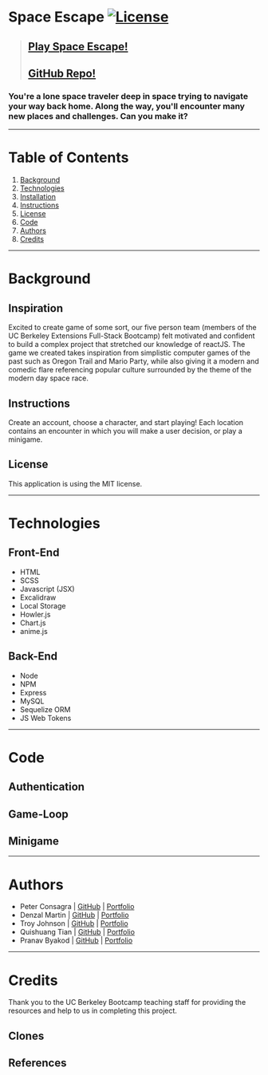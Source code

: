 # Space Escape [![License](https://img.shields.io/badge/License-MIT-yellow.svg)](https://opensource.org/licenses/MIT)
> ## **[Play Space Escape!](https://space-escape.herokuapp.com)** 
> ## **[GitHub Repo!](https://github.com/pbyakod/space-escape)** 

### You're a lone space traveler deep in space trying to navigate your way back home. Along the way, you'll encounter many new places and challenges. Can you make it?

---

# Table of Contents 
1. [Background](#background)
2. [Technologies](#technologies)
3. [Installation](#installation)
4. [Instructions](#instructions)
5. [License](#license)
6. [Code](#code)
7. [Authors](#authors)
7. [Credits](#credits)



---
# Background

## Inspiration
Excited to create game of some sort, our five person team (members of the UC Berkeley Extensions Full-Stack Bootcamp) felt motivated and confident to build a complex project that stretched our knowledge of reactJS. The game we created takes inspiration from simplistic computer games of the past such as Oregon Trail and Mario Party, while also giving it a modern and comedic flare referencing popular culture surrounded by the theme of the modern day space race. 

## Instructions 
Create an account, choose a character, and start playing! Each location contains an encounter in which you will make a user decision, or play a minigame.

## License
This application is using the MIT license. 

---

# Technologies
## Front-End
- HTML
- SCSS
- Javascript (JSX)
- Excalidraw
- Local Storage
- Howler.js
- Chart.js
- anime.js

## Back-End
- Node
- NPM
- Express
- MySQL
- Sequelize ORM
- JS Web Tokens

---

# Code

## Authentication

## Game-Loop

## Minigame

--- 

# Authors
- Peter Consagra | [GitHub](https://github.com/Pcon27) | [Portfolio](https://pcon27.github.io/myNewWebsite/)
- Denzal Martin | [GitHub](https://github.com/dmartin4820) | [Portfolio](https://dmartin4820.github.io/)
- Troy Johnson | [GitHub](https://github.com/tnj415) | [Portfolio](https://tnj415.github.io/improved-portfolio/)
- Quishuang Tian | [GitHub](https://github.com/qtian13) | [Portfolio](https://qtian13.github.io/react-portfolio/)
- Pranav Byakod | [GitHub](https://github.com/pbyakod) | [Portfolio](https://pbyakod.github.io/portfolio/)
---

# Credits

Thank you to the UC Berkeley Bootcamp teaching staff for providing the resources and help to us in completing this project.

## Clones

## References